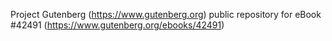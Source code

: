 Project Gutenberg (https://www.gutenberg.org) public repository for eBook #42491 (https://www.gutenberg.org/ebooks/42491)
